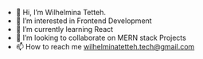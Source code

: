 - 👋 Hi, I’m Wilhelmina Tetteh.
- 👀 I’m interested in Frontend Development
- 🌱 I’m currently learning React
- 💞️ I’m looking to collaborate on MERN stack Projects
- 📫 How to reach me wilhelminatetteh.tech@gmail.com

<!---
WilhelminaTetteh/WilhelminaTetteh is a ✨ special ✨ repository because its `README.md` (this file) appears on your GitHub profile.
You can click the Preview link to take a look at your changes.
--->
